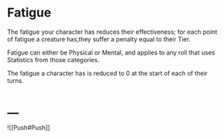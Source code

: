 # Fatigue

The fatigue your character has reduces their effectiveness; for each point of fatigue a creature has,they suffer a penalty equal to their Tier.

Fatigue can either be Physical or Mental, and applies to any roll that uses Statistics from those categories.

The fatigue a character has is reduced to 0 at the start of each of their turns.

# __

![[Push#Push]]